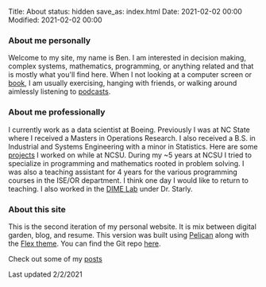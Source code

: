 Title: About
status: hidden
save_as: index.html
Date: 2021-02-02 00:00
Modified: 2021-02-02 00:00

### About me personally

Welcome to my site, my name is Ben. I am interested in decision making, complex systems, mathematics, programming, or anything related and that is mostly what you'll find here. When I not looking at a computer screen or [book](/books), I am usually exercising, hanging with friends, or walking around aimlessly listening to [podcasts](/podcasts).

### About me professionally

I currently work as a data scientist at Boeing. Previously I was at NC State where I received a Masters in Operations Research. I also received a B.S. in Industrial and Systems Engineering with a minor in Statistics. Here are some [projects](/projects) I worked on while at NCSU. During my ~5 years at NCSU I tried to specialize in programming and mathematics rooted in problem solving. I was also a teaching assistant for 4 years for the various programming courses in the ISE/OR department. I think one day I would like to return to teaching. I also worked in the [DIME Lab](https://www.dimelab.org/) under Dr. Starly.

### About this site

This is the second iteration of my personal website. It is mix between digital garden, blog, and resume. This version was built using [Pelican](https://docs.getpelican.com/en/latest/index.html) along with the [Flex theme](https://github.com/alexandrevicenzi/Flex). You can find the Git repo [here](https://github.com/BensGitHubAccount/new_website).

Check out some of my [posts](/posts)

Last updated 2/2/2021
